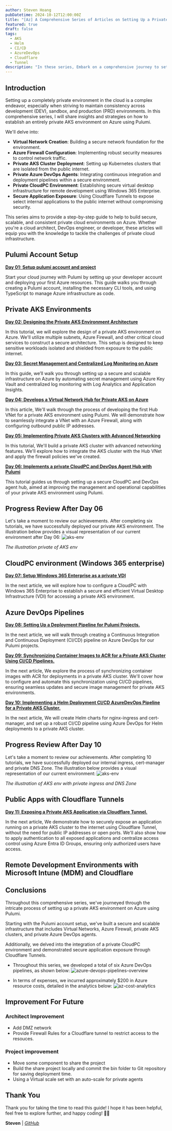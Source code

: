 ```yaml
---
author: Steven Hoang
pubDatetime: 2024-10-12T12:00:00Z
title: "[Az] A Comprehensive Series of Articles on Setting Up a Private AKS Environment on Azure with Pulumi."
featured: true
draft: false
tags:
  - AKS
  - Helm
  - CI/CD
  - AzureDevOps
  - Cloudflare
  - Tunnel
description: "In these series, Embark on a comprehensive journey to set up a fully private Azure Kubernetes Service (AKS) environment using Pulumi. This series guides you through the creation of Virtual Networks, configuration of Azure Firewalls, deployment of private AKS clusters, and integration with private Azure DevOps agents and a private CloudPC environment. Additionally, learn how to securely expose select applications to the public internet via Cloudflare Tunnels. Ideal for those aiming to build secure, scalable, and consistent environments across development, sandbox, and production stages."
---
```


## Introduction

Setting up a completely private environment in the cloud is a complex endeavor, especially when striving to maintain consistency across development (DEV), sandbox, and production (PRD) environments. In this comprehensive series, I will share insights and strategies on how to establish an entirely private AKS environment on Azure using Pulumi.

We'll delve into:

- **Virtual Network Creation**: Building a secure network foundation for the environment.
- **Azure Firewall Configuration**: Implementing robust security measures to control network traffic.
- **Private AKS Cluster Deployment**: Setting up Kubernetes clusters that are isolated from the public internet.
- **Private Azure DevOps Agents**: Integrating continuous integration and deployment pipelines within a secure environment.
- **Private CloudPC Environment**: Establishing secure virtual desktop infrastructure for remote development using Windows 365 Enterprise.
- **Secure Application Exposure**: Using Cloudflare Tunnels to expose select internal applications to the public internet without compromising security.

This series aims to provide a step-by-step guide to help to build secure, scalable, and consistent private cloud environments on Azure. Whether you're a cloud architect, DevOps engineer, or developer, these articles will equip you with the knowledge to tackle the challenges of private cloud infrastructure.

## Pulumi Account Setup

**[Day 01: Setup pulumi account and project](/posts/az-01-pulumi-setup-developer-account)**

Start your cloud journey with Pulumi by setting up your developer account and deploying your first Azure resources.
This guide walks you through creating a Pulumi account, installing the necessary CLI tools, and using TypeScript to manage Azure infrastructure as code.

## Private AKS Environments

**[Day 02: Designing the Private AKS Environment Architecture](/posts/az-02-pulumi-private-ask-env-architecture)**

In this tutorial, we will explore the design of a private AKS environment on Azure. We'll utilize multiple subnets, Azure Firewall, and other critical cloud services to construct a secure architecture.
This setup is designed to keep sensitive workloads isolated and shielded from exposure to the public internet.

**[Day 03: Secret Management and Centralized Log Monitoring on Azure](/posts/az-03-pulumi-private-ask-credential-log-management)**

In this guide, we’ll walk you through setting up a secure and scalable infrastructure on Azure by automating secret management using Azure Key Vault and centralized log monitoring with Log Analytics and Application Insights.

**[Day 04: Develops a Virtual Network Hub for Private AKS on Azure](/posts/az-04-pulumi-private-aks-hub-vnet-development)**

In this article, We'll walk through the process of developing the first Hub VNet for a private AKS environment using Pulumi.
We will demonstrate how to seamlessly integrate a VNet with an Azure Firewall, along with configuring outbound public IP addresses.

**[Day 05: Implementing Private AKS Clusters with Advanced Networking](/posts/az-05-pulumi-private-aks-cluster-env)**

In this tutorial, We'll build a private AKS cluster with advanced networking features.
We'll explore how to integrate the AKS cluster with the Hub VNet and apply the firewall policies we've created.

**[Day 06: Implements a private CloudPC and DevOps Agent Hub with Pulumi](/posts/az-06-pulumi-private-aks-cloudpc-hub)**

This tutorial guides us through setting up a secure CloudPC and DevOps agent hub, aimed at improving the management and operational capabilities of your private AKS environment using Pulumi.

## Progress Review After Day 06

Let's take a moment to review our achievements. After completing six tutorials, we have successfully deployed our private AKS environment.
The illustration below provides a visual representation of our current environment after Day 06:
![aks-env](/assets/az-02-pulumi-private-ask-env-architecture/private-aks-day-06.png)
<p class="ml-44"><em>The illustration private of AKS env</em></p>

## CloudPC environment (Windows 365 enterprise)

**[Day 07: Setup Windows 365 Enterprise as a private VDI](/posts/az-07-setup-cloudpc-windows365-enterprise)**

In the next article, we will explore how to configure a CloudPC with Windows 365 Enterprise to establish a secure and efficient Virtual Desktop Infrastructure (VDI) for accessing a private AKS environment.

## Azure DevOps Pipelines

**[Day 08: Setting Up a Deployment Pipeline for Pulumi Projects.](/posts/az-08-pulumi-setup-deploy-cicd-pipeline)**

In the next article, we will walk through creating a Continuous Integration and Continuous Deployment (CI/CD) pipeline on Azure DevOps for our Pulumi projects.

**[Day 09: Synchronizing Container Images to ACR for a Private AKS Cluster Using CI/CD Pipelines.](/posts/az-09-private-aks-acr-image-sync)**

In the next article, We explore the process of synchronizing container images with ACR for deployments in a private AKS cluster. We'll cover how to configure and automate this synchronization using CI/CD pipelines, ensuring seamless updates and secure image management for private AKS environments.

**[Day 10: Implementing a Helm Deployment CI/CD AzureDevOps Pipeline for a Private AKS Cluster.](/posts/az-10-private-aks-helm-deployment)**

In the next article, We will create Helm charts for nginx-ingress and cert-manager, and set up a robust CI/CD pipeline using Azure DevOps for Helm deployments to a private AKS cluster.

## Progress Review After Day 10

Let's take a moment to review our achievements. After completing 10 tutorials, we have successfully deployed our internal ingress, cert-manager and private DNS Zone.
The illustration below provides a visual representation of our current environment:
![aks-env](/assets/az-02-pulumi-private-ask-env-architecture/private-aks-day-10.png)
<p class="ml-14"><em>The illustration of AKS env with private ingress and DNS Zone</em></p>

## Public Apps with Cloudflare Tunnels

**[Day 11: Exposing a Private AKS Application via Cloudflare Tunnel.](/posts/az-11-private-aks-expose-public-app-with-cloudflare-tunnel)**

In the next article, We demonstrate how to securely expose an application running on a private AKS cluster to the internet using Cloudflare Tunnel, without the need for public IP addresses or open ports. We'll also show how to apply authentication to all exposed applications and centralize access control using Azure Entra ID Groups, ensuring only authorized users have access.

## Remote Development Environments with Microsoft Intune (MDM) and Cloudflare

## Conclusions

Throughout this comprehensive series, we've journeyed through the intricate process of setting up a private AKS environment on Azure using Pulumi. 

Starting with the Pulumi account setup, we've built a secure and scalable infrastructure that includes Virtual Networks, Azure Firewall, private AKS clusters, and private Azure DevOps agents. 

Additionally, we delved into the integration of a private CloudPC environment and demonstrated secure application exposure through Cloudflare Tunnels.

- Throughout this series, we developed a total of six Azure DevOps pipelines, as shown below:
   ![azure-devops-pipelines-overview](/assets/az-00-pulumi-private-aks-environments/azure-devops-pipelines-overview.png)

- In terms of expenses, we incurred approximately $200 in Azure resource costs, detailed in the analytics below:
    ![az-cost-analytics](/assets/az-00-pulumi-private-aks-environments/az-cost-analytics.png)

## Improvement For Future

### Architect Improvement

- Add DMZ network
- Provide Firewall Rules for a Cloudflare tunnel to restrict access to the resouces.

### Project improvement

- Move some component to share the project
- Build the share project locally and commit the bin folder to Git repository for saving deployment time.
- Using a Virtual scale set with an auto-scale for private agents

## Thank You

Thank you for taking the time to read this guide! I hope it has been helpful, feel free to explore further, and happy coding! 🌟✨

**Steven** | _[GitHub](https://github.com/baoduy)_
